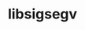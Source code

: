 ---
title: "libsigsegv"
layout: cache
categories: [package, develop]
meta: {"compilers": ["apple-clang@=16.0.0", "cce@=18.0.0", "gcc@=10.5.0", "gcc@=11.1.0", "gcc@=11.4.0", "gcc@=12.3.0", "gcc@=12.4.0", "gcc@=13.2.0", "gcc@=13.3.0", "gcc@=7.3.1", "gcc@=7.5.0", "oneapi@=2024.1.0", "oneapi@=2024.2.1"], "num_specs": 19, "num_specs_by_stack": {"aws-pcluster-neoverse_v1": 1, "aws-pcluster-x86_64_v4": 4, "bootstrap-aarch64-darwin": 1, "bootstrap-x86_64-linux-gnu": 1, "build_systems": 1, "data-vis-sdk": 1, "developer-tools-aarch64-linux-gnu": 1, "developer-tools-darwin": 1, "developer-tools-x86_64_v3-linux-gnu": 1, "e4s": 1, "e4s-cray-rhel": 1, "e4s-neoverse-v2": 1, "e4s-oneapi": 1, "e4s-rocm-external": 1, "hep": 1, "ml-darwin-aarch64-mps": 1, "ml-linux-aarch64-cpu": 1, "ml-linux-aarch64-cuda": 1, "ml-linux-x86_64-cpu": 1, "ml-linux-x86_64-cuda": 1, "ml-linux-x86_64-rocm": 1, "radiuss": 1, "radiuss-aws": 1, "radiuss-aws-aarch64": 1, "root": 19, "tutorial": 2}, "oss": ["amzn2", "centos7", "rhel8", "sequoia", "ubuntu18.04", "ubuntu20.04", "ubuntu22.04", "ubuntu24.04"], "platforms": ["darwin", "linux"], "stacks": ["aws-pcluster-neoverse_v1", "aws-pcluster-x86_64_v4", "bootstrap-aarch64-darwin", "bootstrap-x86_64-linux-gnu", "build_systems", "data-vis-sdk", "developer-tools-aarch64-linux-gnu", "developer-tools-darwin", "developer-tools-x86_64_v3-linux-gnu", "e4s", "e4s-cray-rhel", "e4s-neoverse-v2", "e4s-oneapi", "e4s-rocm-external", "hep", "ml-darwin-aarch64-mps", "ml-linux-aarch64-cpu", "ml-linux-aarch64-cuda", "ml-linux-x86_64-cpu", "ml-linux-x86_64-cuda", "ml-linux-x86_64-rocm", "radiuss", "radiuss-aws", "radiuss-aws-aarch64", "root", "tutorial"], "targets": ["aarch64", "neoverse_v1", "neoverse_v2", "x86_64_v3", "x86_64_v4"], "versions": ["2.14"]}
spec_details: [{"compiler": "gcc@=12.3.0", "hash": "24nqlnzaiqvl7jkqoaarh252jytmcapz", "os": "ubuntu22.04", "platform": "linux", "size": "-", "stacks": ["root", "tutorial"], "target": "x86_64_v3", "variants": ["build_system=autotools"], "versions": ["2.14"]}, {"compiler": "gcc@=11.1.0", "hash": "2mxghyqq7chua4pck36cudhfdfafwydd", "os": "ubuntu20.04", "platform": "linux", "size": "-", "stacks": ["data-vis-sdk", "root"], "target": "x86_64_v3", "variants": ["build_system=autotools"], "versions": ["2.14"]}, {"compiler": "gcc@=7.3.1", "hash": "2xy5xbylkiganwb75qxftzxxr353vp4s", "os": "amzn2", "platform": "linux", "size": "-", "stacks": ["radiuss-aws", "root"], "target": "x86_64_v3", "variants": ["build_system=autotools"], "versions": ["2.14"]}, {"compiler": "gcc@=11.4.0", "hash": "3svxuekdogyo6ipihu7givvbbq7rwgfp", "os": "ubuntu22.04", "platform": "linux", "size": "-", "stacks": ["e4s-neoverse-v2", "root"], "target": "neoverse_v2", "variants": ["build_system=autotools"], "versions": ["2.14"]}, {"compiler": "gcc@=11.4.0", "hash": "byltaktkr5bwp6jbvxp3gnh7rgjybzqp", "os": "ubuntu22.04", "platform": "linux", "size": "-", "stacks": ["e4s", "e4s-rocm-external", "hep", "root", "tutorial"], "target": "x86_64_v3", "variants": ["build_system=autotools"], "versions": ["2.14"]}, {"compiler": "gcc@=7.5.0", "hash": "ejkhjq53u6ckzenrtq5gs52jaxa4cpqv", "os": "ubuntu18.04", "platform": "linux", "size": "-", "stacks": ["build_systems", "radiuss", "root"], "target": "x86_64_v3", "variants": ["build_system=autotools"], "versions": ["2.14"]}, {"compiler": "gcc@=12.4.0", "hash": "h2jvejrbwnfegsdbufrtcwedtli7aswb", "os": "amzn2", "platform": "linux", "size": "-", "stacks": ["aws-pcluster-neoverse_v1", "root"], "target": "neoverse_v1", "variants": ["build_system=autotools"], "versions": ["2.14"]}, {"compiler": "gcc@=13.3.0", "hash": "j2mc2cdvoi7q6757c3chnecqjhewswmc", "os": "rhel8", "platform": "linux", "size": "-", "stacks": ["developer-tools-aarch64-linux-gnu", "root"], "target": "aarch64", "variants": ["build_system=autotools"], "versions": ["2.14"]}, {"compiler": "gcc@=13.2.0", "hash": "lge5g2owehjhl5jja5vzrh7f25q7rrbw", "os": "ubuntu24.04", "platform": "linux", "size": "-", "stacks": ["bootstrap-x86_64-linux-gnu", "ml-linux-x86_64-cpu", "ml-linux-x86_64-cuda", "ml-linux-x86_64-rocm", "root"], "target": "x86_64_v3", "variants": ["build_system=autotools"], "versions": ["2.14"]}, {"compiler": "gcc@=13.2.0", "hash": "lnyx2otb6h4e6pmig7l24drhh4thdlxa", "os": "ubuntu24.04", "platform": "linux", "size": "-", "stacks": ["ml-linux-aarch64-cpu", "ml-linux-aarch64-cuda", "root"], "target": "aarch64", "variants": ["build_system=autotools"], "versions": ["2.14"]}, {"compiler": "gcc@=12.4.0", "hash": "mysufgjdsat3jgwq6hhx4kxpjc5j4mq2", "os": "amzn2", "platform": "linux", "size": "-", "stacks": ["aws-pcluster-x86_64_v4", "root"], "target": "x86_64_v4", "variants": ["build_system=autotools"], "versions": ["2.14"]}, {"compiler": "oneapi@=2024.1.0", "hash": "pbu4qxluuht2pdtgm2ialnpj7fiedhy6", "os": "amzn2", "platform": "linux", "size": "-", "stacks": ["aws-pcluster-x86_64_v4", "root"], "target": "x86_64_v4", "variants": ["build_system=autotools"], "versions": ["2.14"]}, {"compiler": "gcc@=12.4.0", "hash": "q6yogsaqufnzfwdu5qsdyklqdchhbypv", "os": "amzn2", "platform": "linux", "size": "-", "stacks": ["aws-pcluster-x86_64_v4", "root"], "target": "x86_64_v3", "variants": ["build_system=autotools"], "versions": ["2.14"]}, {"compiler": "cce@=18.0.0", "hash": "qa4w6vnoy5v3rpvvf4cnzxb26arzwldu", "os": "rhel8", "platform": "linux", "size": "-", "stacks": ["e4s-cray-rhel", "root"], "target": "x86_64_v3", "variants": ["build_system=autotools"], "versions": ["2.14"]}, {"compiler": "oneapi@=2024.1.0", "hash": "rw25tqvbksd6qcwskgzxi5r5sxwgmule", "os": "amzn2", "platform": "linux", "size": "-", "stacks": ["aws-pcluster-x86_64_v4", "root"], "target": "x86_64_v3", "variants": ["build_system=autotools"], "versions": ["2.14"]}, {"compiler": "apple-clang@=16.0.0", "hash": "spnpgm47jxk77uuz5re3hpgwcqj26hre", "os": "sequoia", "platform": "darwin", "size": "-", "stacks": ["bootstrap-aarch64-darwin", "developer-tools-darwin", "ml-darwin-aarch64-mps", "root"], "target": "aarch64", "variants": ["build_system=autotools"], "versions": ["2.14"]}, {"compiler": "oneapi@=2024.2.1", "hash": "tagf6o3i5joo3fqlcd5axpean65ihwfx", "os": "ubuntu22.04", "platform": "linux", "size": "-", "stacks": ["e4s-oneapi", "root"], "target": "x86_64_v3", "variants": ["build_system=autotools"], "versions": ["2.14"]}, {"compiler": "gcc@=10.5.0", "hash": "vfrtqisw3cjidafn26ximeudvqqe7khi", "os": "centos7", "platform": "linux", "size": "-", "stacks": ["developer-tools-x86_64_v3-linux-gnu", "root"], "target": "x86_64_v3", "variants": ["build_system=autotools"], "versions": ["2.14"]}, {"compiler": "gcc@=7.3.1", "hash": "ydjo6cfjf75dzi6gvgrrp6nhak5gwvlj", "os": "amzn2", "platform": "linux", "size": "-", "stacks": ["radiuss-aws-aarch64", "root"], "target": "aarch64", "variants": ["build_system=autotools"], "versions": ["2.14"]}]
---